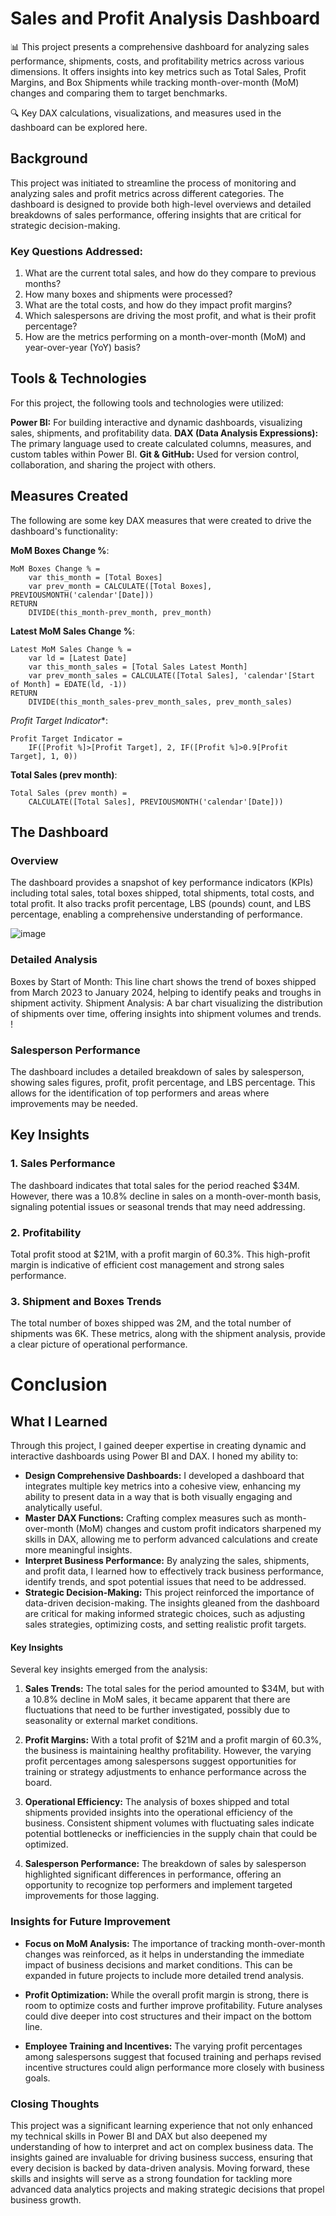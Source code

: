 # Sales and Profit Analysis Dashboard

📊 This project presents a comprehensive dashboard for analyzing sales performance, shipments, costs, and profitability metrics across various dimensions. It offers insights into key metrics such as Total Sales, Profit Margins, and Box Shipments while tracking month-over-month (MoM) changes and comparing them to target benchmarks.

🔍 Key DAX calculations, visualizations, and measures used in the dashboard can be explored here.

## Background

This project was initiated to streamline the process of monitoring and analyzing sales and profit metrics across different categories. The dashboard is designed to provide both high-level overviews and detailed breakdowns of sales performance, offering insights that are critical for strategic decision-making.

### Key Questions Addressed:

1. What are the current total sales, and how do they compare to previous months?
2. How many boxes and shipments were processed?
3. What are the total costs, and how do they impact profit margins?
4. Which salespersons are driving the most profit, and what is their profit percentage?
5. How are the metrics performing on a month-over-month (MoM) and year-over-year (YoY) basis?

## Tools & Technologies

For this project, the following tools and technologies were utilized:

**Power BI:** For building interactive and dynamic dashboards, visualizing sales, shipments, and profitability data.
**DAX (Data Analysis Expressions):** The primary language used to create calculated columns, measures, and custom tables within Power BI.
**Git & GitHub:** Used for version control, collaboration, and sharing the project with others.

## Measures Created

The following are some key DAX measures that were created to drive the dashboard's functionality:

**MoM Boxes Change %**:
```dax
MoM Boxes Change % =
    var this_month = [Total Boxes]
    var prev_month = CALCULATE([Total Boxes], PREVIOUSMONTH('calendar'[Date]))
RETURN
    DIVIDE(this_month-prev_month, prev_month)
```

**Latest MoM Sales Change %**:
```dax
Latest MoM Sales Change % =
    var ld = [Latest Date]
    var this_month_sales = [Total Sales Latest Month]
    var prev_month_sales = CALCULATE([Total Sales], 'calendar'[Start of Month] = EDATE(ld, -1))
RETURN
    DIVIDE(this_month_sales-prev_month_sales, prev_month_sales)
```

*Profit Target Indicator**:
```dax
Profit Target Indicator =
    IF([Profit %]>[Profit Target], 2, IF([Profit %]>0.9[Profit Target], 1, 0))
```

**Total Sales (prev month)**:
```dax
Total Sales (prev month) =
    CALCULATE([Total Sales], PREVIOUSMONTH('calendar'[Date]))
```

## The Dashboard

### Overview

The dashboard provides a snapshot of key performance indicators (KPIs) including total sales, total boxes shipped, total shipments, total costs, and total profit. It also tracks profit percentage, LBS (pounds) count, and LBS percentage, enabling a comprehensive understanding of performance.

![image](https://github.com/user-attachments/assets/2840acea-f3bc-4e1a-abac-662335be58de)


### Detailed Analysis

Boxes by Start of Month: This line chart shows the trend of boxes shipped from March 2023 to January 2024, helping to identify peaks and troughs in shipment activity.
Shipment Analysis: A bar chart visualizing the distribution of shipments over time, offering insights into shipment volumes and trends.
!

### Salesperson Performance

The dashboard includes a detailed breakdown of sales by salesperson, showing sales figures, profit, profit percentage, and LBS percentage. This allows for the identification of top performers and areas where improvements may be needed.

## Key Insights

### 1. Sales Performance

The dashboard indicates that total sales for the period reached $34M. However, there was a 10.8% decline in sales on a month-over-month basis, signaling potential issues or seasonal trends that may need addressing.

### 2. Profitability

Total profit stood at $21M, with a profit margin of 60.3%. This high-profit margin is indicative of efficient cost management and strong sales performance.

### 3. Shipment and Boxes Trends

The total number of boxes shipped was 2M, and the total number of shipments was 6K. These metrics, along with the shipment analysis, provide a clear picture of operational performance.

# Conclusion
## What I Learned
Through this project, I gained deeper expertise in creating dynamic and interactive dashboards using Power BI and DAX. I honed my ability to:

- **Design Comprehensive Dashboards:** I developed a dashboard that integrates multiple key metrics into a cohesive view, enhancing my ability to present data in a way that is both visually engaging and analytically useful.
-  **Master DAX Functions:** Crafting complex measures such as month-over-month (MoM) changes and custom profit indicators sharpened my skills in DAX, allowing me to perform advanced calculations and create more meaningful insights.
- **Interpret Business Performance:** By analyzing the sales, shipments, and profit data, I learned how to effectively track business performance, identify trends, and spot potential issues that need to be addressed.
- **Strategic Decision-Making:** This project reinforced the importance of data-driven decision-making. The insights gleaned from the dashboard are critical for making informed strategic choices, such as adjusting sales strategies, optimizing costs, and setting realistic profit targets.

#### Key Insights
Several key insights emerged from the analysis:

1. **Sales Trends:** The total sales for the period amounted to $34M, but with a 10.8% decline in MoM sales, it became apparent that there are fluctuations that need to be further investigated, possibly due to seasonality or external market conditions.

2. **Profit Margins:** With a total profit of $21M and a profit margin of 60.3%, the business is maintaining healthy profitability. However, the varying profit percentages among salespersons suggest opportunities for training or strategy adjustments to enhance performance across the board.

3. **Operational Efficiency:** The analysis of boxes shipped and total shipments provided insights into the operational efficiency of the business. Consistent shipment volumes with fluctuating sales indicate potential bottlenecks or inefficiencies in the supply chain that could be optimized.

4. **Salesperson Performance:** The breakdown of sales by salesperson highlighted significant differences in performance, offering an opportunity to recognize top performers and implement targeted improvements for those lagging.

### Insights for Future Improvement
- **Focus on MoM Analysis:** The importance of tracking month-over-month changes was reinforced, as it helps in understanding the immediate impact of business decisions and market conditions. This can be expanded in future projects to include more detailed trend analysis.

- **Profit Optimization:** While the overall profit margin is strong, there is room to optimize costs and further improve profitability. Future analyses could dive deeper into cost structures and their impact on the bottom line.

- **Employee Training and Incentives:** The varying profit percentages among salespersons suggest that focused training and perhaps revised incentive structures could align performance more closely with business goals.

### Closing Thoughts
This project was a significant learning experience that not only enhanced my technical skills in Power BI and DAX but also deepened my understanding of how to interpret and act on complex business data. The insights gained are invaluable for driving business success, ensuring that every decision is backed by data-driven analysis. Moving forward, these skills and insights will serve as a strong foundation for tackling more advanced data analytics projects and making strategic decisions that propel business growth.
